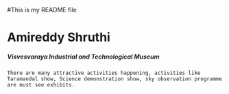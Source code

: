 #This is my README file
# Amireddy Shruthi
##### Visvesvaraya Industrial and Technological Museum

    There are many attractive activities happening, activities like Taramandal show, Science demonstration show, sky observation programme are must see exhibits.